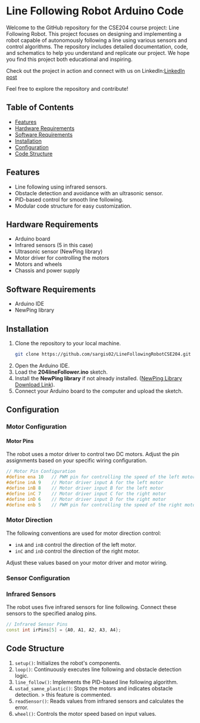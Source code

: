 # Line Following Robot Arduino Code

Welcome to the GitHub repository for the CSE204 course project: Line Following Robot. This project focuses on designing and implementing a robot capable of autonomously following a line using various sensors and control algorithms. The repository includes detailed documentation, code, and schematics to help you understand and replicate our project. We hope you find this project both educational and inspiring.

Check out the project in action and connect with us on LinkedIn:[LinkedIn post](https://shorturl.at/B4KjK)


Feel free to explore the repository and contribute!

## Table of Contents

- [Features](#features)
- [Hardware Requirements](#hardware-requirements)
- [Software Requirements](#software-requirements)
- [Installation](#installation)
- [Configuration](#configuration)
- [Code Structure](#code-structure)



## Features

- Line following using infrared sensors.
- Obstacle detection and avoidance with an ultrasonic sensor.
- PID-based control for smooth line following.
- Modular code structure for easy customization.

## Hardware Requirements

- Arduino board
- Infrared sensors (5 in this case)
- Ultrasonic sensor (NewPing library)
- Motor driver for controlling the motors
- Motors and wheels
- Chassis and power supply

## Software Requirements

- Arduino IDE
- NewPing library

## Installation

1. Clone the repository to your local machine.
   ```bash
   git clone https://github.com/sargis02/LineFollowingRobotCSE204.git
2.  Open the Arduino IDE.
3.  Load the **204lineFollower.ino** sketch.
4.  Install the **NewPing library** if not already installed. ([NewPing Library Download Link](https://www.arduino.cc/reference/en/libraries/newping/)).
5.  Connect your Arduino board to the computer and upload the sketch.

## Configuration

### Motor Configuration

#### Motor Pins

The robot uses a motor driver to control two DC motors. Adjust the pin assignments based on your specific wiring configuration.

```cpp
// Motor Pin Configuration
#define ena 10   // PWM pin for controlling the speed of the left motor
#define inA 9    // Motor driver input A for the left motor
#define inB 8    // Motor driver input B for the left motor
#define inC 7    // Motor driver input C for the right motor
#define inD 6    // Motor driver input D for the right motor
#define enb 5    // PWM pin for controlling the speed of the right motor
```

### Motor Direction

The following conventions are used for motor direction control:

- `inA` and `inB` control the direction of the left motor.
- `inC` and `inD` control the direction of the right motor.

Adjust these values based on your motor driver and motor wiring.

### Sensor Configuration

### Infrared Sensors

The robot uses five infrared sensors for line following. Connect these sensors to the specified analog pins.

```cpp
// Infrared Sensor Pins
const int irPins[5] = {A0, A1, A2, A3, A4};

```

## Code Structure

1. `setup()`: Initializes the robot's components.
2. `loop()`: Continuously executes line following and obstacle detection logic.
3. `line_follow()`: Implements the PID-based line following algorithm.
4. `ustad_samne_plastic()`: Stops the motors and indicates obstacle detection. > this feature is commented. 
5. `readSensor()`: Reads values from infrared sensors and calculates the error.
6. `wheel()`: Controls the motor speed based on input values.




